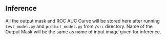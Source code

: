 ## Inference

All the output mask and ROC AUC Curve will be stored here after running ```test_model.py``` and ```predict_model.py``` from ```/src``` directory. 
Name of the Output Mask will be the same as name of input image given for inference.
